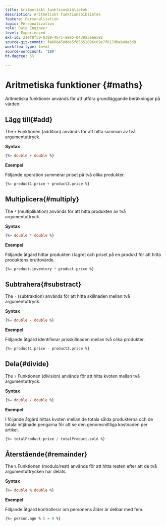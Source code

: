 ```yaml
---
title: Aritmetiskt funktionsbibliotek
description: Aritmetiskt funktionsbibliotek
feature: Personalization
topic: Personalization
role: Data Engineer
level: Experienced
exl-id: 21ef8f50-8389-4675-a8e5-0438a3eee592
source-git-commit: f4068450dde5f85652096c09e7f817dbab40a3d8
workflow-type: tm+mt
source-wordcount: '180'
ht-degree: 5%

---
```


# Aritmetiska funktioner {#maths}

Aritmetiska funktioner används för att utföra grundläggande beräkningar på värden.

## Lägg till{#add}

The `+` Funktionen (addition) används för att hitta summan av två argumentuttryck.

**Syntax**

```sql
{%= double + double %}
```

**Exempel**

Följande operation summerar priset på två olika produkter.

```sql
{%= product1.price + product2.price %}
```

## Multiplicera{#multiply}

The `*` (multiplikation) används för att hitta produkten av två argumentuttryck.

**Syntax**

```sql
{%= double * double %}
```

**Exempel**

Följande åtgärd hittar produkten i lagret och priset på en produkt för att hitta produktens bruttovärde.

```sql
{%= product.inventory * product.price %}
```

## Subtrahera{#substract}

The `-` (subtraktion) används för att hitta skillnaden mellan två argumentuttryck.

**Syntax**

```sql
{%= double - double %}
```

**Exempel**

Följande åtgärd identifierar prisskillnaden mellan två olika produkter.

```sql
{%= product1.price - product2.price %}
```

## Dela{#divide}

The `/` Funktionen (division) används för att hitta kvoten mellan två argumentuttryck.

**Syntax**

```sql
{%= double / double %}
```

**Exempel**

I följande åtgärd hittas kvoten mellan de totala sålda produkterna och de totala intjänade pengarna för att se den genomsnittliga kostnaden per artikel.

```sql
{%= totalProduct.price / totalProduct.sold %}
```

## Återstående{#remainder}

The `%` Funktionen (modulo/rest) används för att hitta resten efter att de två argumentuttrycken har delats.

**Syntax**

```sql
{%= double % double %}
```

**Exempel**

Följande åtgärd kontrollerar om personens ålder är delbar med fem.

```sql
{%= person.age % 5 = 0 %}
```
